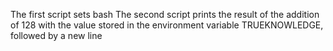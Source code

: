 The first script sets bash
The second script prints the result of the addition of 128 with the value stored in the environment variable TRUEKNOWLEDGE, followed by a new line
